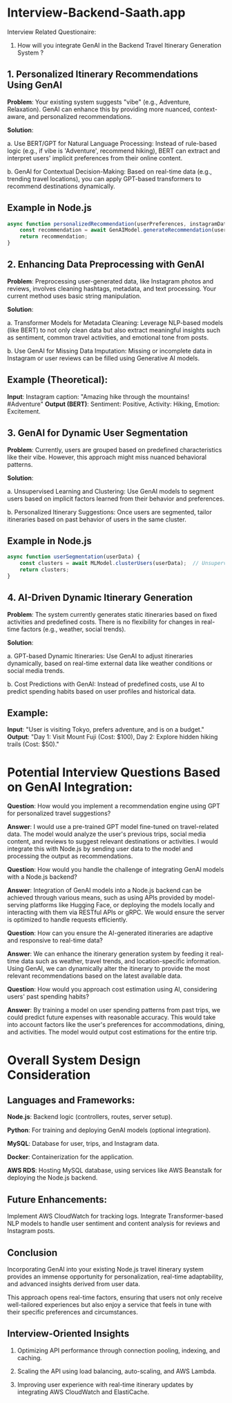 # Interview-Backend-Saath.app

Interview Related Questionaire: 

1. How will you integrate GenAI in the Backend Travel Itinerary Generation System ? 

## 1. Personalized Itinerary Recommendations Using GenAI

**Problem**: Your existing system suggests "vibe" (e.g., Adventure, Relaxation). GenAI can enhance this by providing more nuanced, context-aware, and personalized recommendations.

**Solution**:

a. Use BERT/GPT for Natural Language Processing: Instead of rule-based logic (e.g., if vibe is 'Adventure', recommend hiking), BERT can extract and interpret users' implicit preferences from their online content.

b. GenAI for Contextual Decision-Making: Based on real-time data (e.g., trending travel locations), you can apply GPT-based transformers to recommend destinations dynamically.

## Example in Node.js

```javascript
async function personalizedRecommendation(userPreferences, instagramData) {
    const recommendation = await GenAIModel.generateRecommendation(userPreferences, instagramData);
    return recommendation;
}
```

## 2. Enhancing Data Preprocessing with GenAI

**Problem**: Preprocessing user-generated data, like Instagram photos and reviews, involves cleaning hashtags, metadata, and text processing. Your current method uses basic string manipulation.

**Solution**:

a. Transformer Models for Metadata Cleaning: Leverage NLP-based models (like BERT) to not only clean data but also extract meaningful insights such as sentiment, common travel activities, and emotional tone from posts.

b. Use GenAI for Missing Data Imputation: Missing or incomplete data in Instagram or user reviews can be filled using Generative AI models.

## Example (Theoretical):

**Input**: Instagram caption: "Amazing hike through the mountains! #Adventure"
**Output (BERT)**: Sentiment: Positive, Activity: Hiking, Emotion: Excitement.

## 3. GenAI for Dynamic User Segmentation

**Problem**: Currently, users are grouped based on predefined characteristics like their vibe. However, this approach might miss nuanced behavioral patterns.

**Solution**: 

a. Unsupervised Learning and Clustering: Use GenAI models to segment users based on implicit factors learned from their behavior and preferences.

b. Personalized Itinerary Suggestions: Once users are segmented, tailor itineraries based on past behavior of users in the same cluster.

## Example in Node.js 

```javascript
async function userSegmentation(userData) {
    const clusters = await MLModel.clusterUsers(userData);  // Unsupervised learning clustering
    return clusters;
}
```
## 4. AI-Driven Dynamic Itinerary Generation

**Problem**: The system currently generates static itineraries based on fixed activities and predefined costs. There is no flexibility for changes in real-time factors (e.g., weather, social trends).

**Solution**:

a. GPT-based Dynamic Itineraries: Use GenAI to adjust itineraries dynamically, based on real-time external data like weather conditions or social media trends.

b. Cost Predictions with GenAI: Instead of predefined costs, use AI to predict spending habits based on user profiles and historical data.

## Example:

**Input**: "User is visiting Tokyo, prefers adventure, and is on a budget."
**Output**: "Day 1: Visit Mount Fuji (Cost: $100), Day 2: Explore hidden hiking trails (Cost: $50)."

# Potential Interview Questions Based on GenAI Integration:

**Question**: How would you implement a recommendation engine using GPT for personalized travel suggestions?

**Answer**: I would use a pre-trained GPT model fine-tuned on travel-related data. The model would analyze the user's previous trips, social media content, and reviews to suggest relevant destinations or activities. I would integrate this with Node.js by sending user data to the model and processing the output as recommendations.

**Question**: How would you handle the challenge of integrating GenAI models with a Node.js backend?

**Answer**: Integration of GenAI models into a Node.js backend can be achieved through various means, such as using APIs provided by model-serving platforms like Hugging Face, or deploying the models locally and interacting with them via RESTful APIs or gRPC. We would ensure the server is optimized to handle requests efficiently.

**Question**: How can you ensure the AI-generated itineraries are adaptive and responsive to real-time data?

**Answer**: We can enhance the itinerary generation system by feeding it real-time data such as weather, travel trends, and location-specific information. Using GenAI, we can dynamically alter the itinerary to provide the most relevant recommendations based on the latest available data.

**Question**: How would you approach cost estimation using AI, considering users' past spending habits?

**Answer**: By training a model on user spending patterns from past trips, we could predict future expenses with reasonable accuracy. This would take into account factors like the user's preferences for accommodations, dining, and activities. The model would output cost estimations for the entire trip.


# Overall System Design Consideration

## Languages and Frameworks:

**Node.js**: Backend logic (controllers, routes, server setup).

**Python**: For training and deploying GenAI models (optional integration).

**MySQL**: Database for user, trips, and Instagram data.

**Docker**: Containerization for the application.

**AWS RDS**: Hosting MySQL database, using services like AWS Beanstalk for deploying the Node.js backend.

## Future Enhancements:

Implement AWS CloudWatch for tracking logs.
Integrate Transformer-based NLP models to handle user sentiment and content analysis for reviews and Instagram posts.

## Conclusion

Incorporating GenAI into your existing Node.js travel itinerary system provides an immense opportunity for personalization, real-time adaptability, and advanced insights derived from user data. 

This approach opens real-time factors, ensuring that users not only receive well-tailored experiences but also enjoy a service that feels in tune with their specific preferences and circumstances.

## Interview-Oriented Insights

1. Optimizing API performance through connection pooling, indexing, and caching.

2. Scaling the API using load balancing, auto-scaling, and AWS Lambda.

4. Improving user experience with real-time itinerary updates by integrating AWS CloudWatch and ElastiCache.